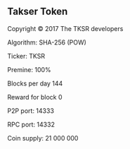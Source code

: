 Takser Token
----------------

Copyright © 2017 The TKSR developers

Algorithm: SHA-256 (POW)

Ticker: TKSR

Premine: 100% 

Blocks per day 144

Reward for block 0

P2P port: 14333

RPC port: 14332

Coin supply: 21 000 000
